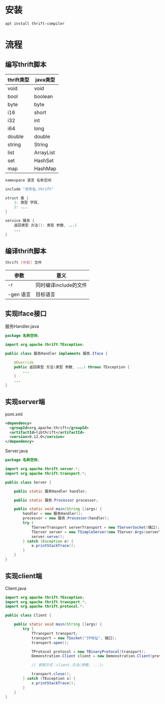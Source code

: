 # 安装
```sh
apt install thrift-compiler
```
# 流程
## 编写thrift脚本
thrift类型|java类型
-|-
void|void
bool|boolean
byte|byte
i16|short
i32|int
i64|long
double|double
string|String
list|ArrayList
set|HashSet
map|HashMap
```java
namespace 语言 名称空间

include "文件名.thrift"

struct 类 {
    1: 类型 字段,
    2: ...
}

service 服务 {
    返回类型 方法(1: 类型 参数, ...)
    ...
}
```
## 编译thrift脚本
```sh
thrift [参数] 文件
```
参数|意义
-|-
-r|同时编译include的文件
-gen 语言|目标语言
## 实现Iface接口
服务Handler.java
```java
package 名称空间;

import org.apache.thrift.TException;

public class 服务Handler implements 服务.Iface {

    @Override
    public 返回类型 方法(类型 参数, ...) throws TException {
        ...
    }
    ...
}
```
## 实现server端
pom.xml
```xml
<dependency>
  <groupId>org.apache.thrift</groupId>
  <artifactId>libthrift</artifactId>
  <version>0.12.0</version>
</dependency>
```
Server.java
```java
package 名称空间;

import org.apache.thrift.server.*;
import org.apache.thrift.transport.*;

public class Server {

    public static 服务Handler handler;

    public static 服务.Processor processor;

    public static void main(String []args) {
        handler = new 服务Handler();
        processor = new 服务.Processor(handler);
        try {
            TServerTransport serverTransport = new TServerSocket(端口);
            TServer server = new TSimpleServer(new TServer.Args(serverTransport).processor(processor));
            server.serve();
        } catch (Exception e) {
            e.printStackTrace();
        }
    }
}
```
## 实现client端
Client.java
```java
import org.apache.thrift.TException;
import org.apache.thrift.transport.*;
import org.apache.thrift.protocol.*;

public class Client {

    public static void main(String []args) {
        try {
            TTransport transport;
            transport = new TSocket("IP地址", 端口);
            transport.open();

            TProtocol protocol = new TBinaryProtocol(transport);
            Demonstration.Client client = new Demonstration.Client(protocol);

            // 调用方式：client.方法(参数, ...);

            transport.close();
        } catch (TException x) {
            x.printStackTrace();
        }
    }
}
```
